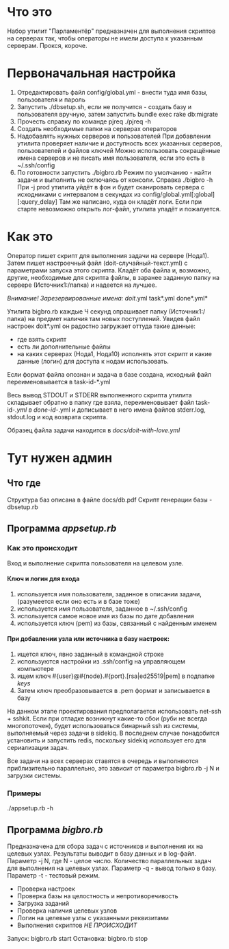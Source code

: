 # Что это

Набор утилит "Парламентёр" предназначен для выполнения скриптов на серверах так, чтобы операторы не имели доступа к указанным серверам. Прокся, короче.

# Первоначальная настройка

1. Отредактировать файл config/global.yml - внести туда имя базы, пользователя и пароль
3. Запустить ./dbsetup.sh,
   если не получится - создать базу и пользователя вручную,
   затем запустить bundle exec rake db:migrate
4. Прочесть справку по команде pjreq
  ./pjreq -h
5. Создать необходимые папки на серверах операторов
6. Надобавлять нужных серверов и пользователей
  При добавлении утилита проверяет наличие и доступность всех указанных серверов, пользователей и файлов ключей
  Можно использовать сокращённые имена серверов и не писать имя пользователя, если это есть в ~/.ssh/config
7. По готовности запустить ./bigbro.rb
  Режим по умолчанию - найти задачи и выполнить не оключаясь от консоли.
  Справка ./bigbro -h
  При -j prod утилита уйдёт в фон и будет сканировать сервера с исходниками
  с интервалом в секундах из config/global.yml[:global][:query_delay]
  Там же написано, куда он кладёт логи.
  Если при старте невозможно открыть лог-файл, утилита упадёт и пожалуется.

# Как это

Оператор пишет скрипт для выполнения задачи на сервере (Нода1). Затем пишет настроечный файл (doit-случайный-текст.yml) с параметрами запуска этого скрипта. Кладёт оба файла и, возможно, другие, необходимые для скрипта файлы, в заранее заданную папку на сервере (Источник1:/папка) и надеется на лучшее.

*Внимание! Зарезервированные имена: doit*.yml task*.yml done*.yml*

Утилита bigbro.rb каждые Ч секунд опрашивает папку (Источник1:/папка) на предмет наличия там новых поступлений. Увидев файл настроек doit*.yml он радостно загружает оттуда такие данные: 
* где взять скрипт
* есть ли дополнительные файлы
* на каких серверах (Нода1, Нода10) исполнять этот скрипт и какие данные (логин) для доступа к нодам использовать.

Если формат файла опознан и задача в базе создана, исходный файл переименовывается в task-id-*.yml

Весь вывод STDOUT и STDERR выполненного скрипта утилита складывает обратно в папку где взяла, переименовывает файл task-id-*.yml в done-id-*.yml и дописывает в него имена файлов stderr.log, stdout.log и код возврата скрипта.

Образец файла задачи находится в *docs/doit-with-love.yml*

# Тут нужен админ

## Что где

Структура баз описана в файле docs/db.pdf
Скрипт генерации базы - dbsetup.rb

## Программа *appsetup.rb*

### Как это происходит

Вход и выполнение скрипта пользователя на целевом узле.

#### Ключ и логин для входа

1. используется имя пользователя, заданное в описании задачи, (разумеется если оно есть и в базе тоже)
2. используется имя пользователя, заданное в ~/.ssh/config
3. используется самое новое имя из базы по дате добавления
4. используется ключ (pem) из базы, связанный с найденным именем

#### При добавлении узла или источника в базу настроек:

1. ищется ключ, явно заданный в командной строке
2. используются настройки из .ssh/config на управляющем компьютере
3. ищем ключ #{user}@#{node}.#{port}.[rsa|ed25519|pem] в подпапке *keys*
4. Затем ключ преобразовывается в .pem формат и записывается в базу

На данном этапе проектирования предполагается использовать net-ssh + sshkit.
Если при отладке возникнут какие-то сбои (руби не всегда многопоточен), будет использоваться бинарный ssh из системы, выполняемый через задачи в sidekiq. В последнем случае понадобится установить и запустить redis, поскольку sidekiq использует его для сериализации задач.

Все задачи на всех серверах ставятся в очередь и выполняются приблизительно параллельно, это зависит от параметра bigbro.rb -j N и загрузки системы.

### Примеры

  ./appsetup.rb -h

## Программа *bigbro.rb*

Предназначена для сбора задач с источников и выполнения их на целевых узлах.
Результаты выводит в базу данных и в log-файл.
Параметр -j N, где N - целое число. Количество параллельных задач для выполнения на целевых узлах.
Параметр -q - вывод только в базу.
Параметр -t - тестовый режим.
* Проверка настроек
* Проверка базы на целостность и непротиворечивость
* Загрузка заданий
* Проверка наличия целевых узлов
* Логин на целевые узлы с указанными реквизитами
* Выполнения скриптов *НЕ ПРОИСХОДИТ*

Запуск: bigbro.rb start
Остановка: bigbro.rb stop
